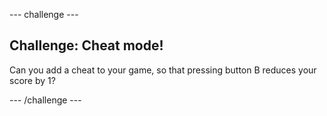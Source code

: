 --- challenge ---
## Challenge: Cheat mode!
Can you add a cheat to your game, so that pressing button B reduces your score by 1?


--- /challenge ---